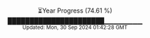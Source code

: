 <p align="center">
⏳Year Progress (74.61 %) <br>
██████████████████████▁▁▁▁▁▁▁▁ <br>
<sub>Updated: Mon, 30 Sep 2024 01:42:28 GMT</sub>
</p>

